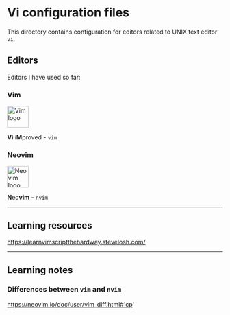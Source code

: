 # Vi configuration files

This directory contains configuration for editors related to UNIX text editor `vi`.

## Editors

Editors I have used so far:

### Vim

<img alt="Vim logo" height="50" src="https://upload.wikimedia.org/wikipedia/commons/9/9f/Vimlogo.svg" />

**Vi** i**M**proved - `vim`

### Neovim

<img alt="Neovim logo" height="50" src="https://upload.wikimedia.org/wikipedia/commons/0/07/Neovim-mark-flat.svg" />

**N**eo**vim** - `nvim`

---

## Learning resources

https://learnvimscriptthehardway.stevelosh.com/

---

## Learning notes

### Differences between `vim` and `nvim`

https://neovim.io/doc/user/vim_diff.html#'cp'

